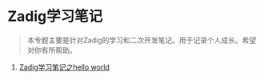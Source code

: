 # Zadig学习笔记

> 本专题主要是针对Zadig的学习和二次开发笔记。用于记录个人成长。希望对你有所帮助。

1. [Zadig学习笔记之hello world](http://www.grepcode.cn/devops/zadig/hello_world.html)
